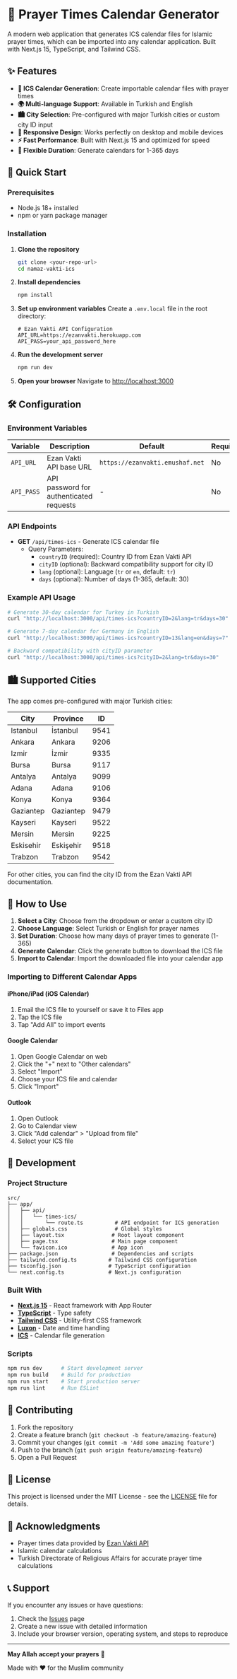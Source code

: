 # 🕌 Prayer Times Calendar Generator

A modern web application that generates ICS calendar files for Islamic prayer times, which can be imported into any calendar application. Built with Next.js 15, TypeScript, and Tailwind CSS.

## ✨ Features

- **📅 ICS Calendar Generation**: Create importable calendar files with prayer times
- **🌍 Multi-language Support**: Available in Turkish and English
- **🏙️ City Selection**: Pre-configured with major Turkish cities or custom city ID input
- **📱 Responsive Design**: Works perfectly on desktop and mobile devices
- **⚡ Fast Performance**: Built with Next.js 15 and optimized for speed
- **📆 Flexible Duration**: Generate calendars for 1-365 days

## 🚀 Quick Start

### Prerequisites

- Node.js 18+ installed
- npm or yarn package manager

### Installation

1. **Clone the repository**
   ```bash
   git clone <your-repo-url>
   cd namaz-vakti-ics
   ```

2. **Install dependencies**
   ```bash
   npm install
   ```

3. **Set up environment variables**
   Create a `.env.local` file in the root directory:
   ```env
   # Ezan Vakti API Configuration
   API_URL=https://ezanvakti.herokuapp.com
   API_PASS=your_api_password_here
   ```

4. **Run the development server**
   ```bash
   npm run dev
   ```

5. **Open your browser**
   Navigate to [http://localhost:3000](http://localhost:3000)

## 🛠️ Configuration

### Environment Variables

| Variable | Description | Default | Required |
|----------|-------------|---------|----------|
| `API_URL` | Ezan Vakti API base URL | `https://ezanvakti.emushaf.net` | No |
| `API_PASS` | API password for authenticated requests | - | No |

### API Endpoints

- **GET** `/api/times-ics` - Generate ICS calendar file
  - Query Parameters:
    - `countryID` (required): Country ID from Ezan Vakti API
    - `cityID` (optional): Backward compatibility support for city ID
    - `lang` (optional): Language (`tr` or `en`, default: `tr`)
    - `days` (optional): Number of days (1-365, default: 30)

### Example API Usage

```bash
# Generate 30-day calendar for Turkey in Turkish
curl "http://localhost:3000/api/times-ics?countryID=2&lang=tr&days=30"

# Generate 7-day calendar for Germany in English
curl "http://localhost:3000/api/times-ics?countryID=13&lang=en&days=7"

# Backward compatibility with cityID parameter
curl "http://localhost:3000/api/times-ics?cityID=2&lang=tr&days=30"
```

## 🏙️ Supported Cities

The app comes pre-configured with major Turkish cities:

| City | Province | ID |
|------|----------|-----|
| Istanbul | İstanbul | 9541 |
| Ankara | Ankara | 9206 |
| Izmir | İzmir | 9335 |
| Bursa | Bursa | 9117 |
| Antalya | Antalya | 9099 |
| Adana | Adana | 9106 |
| Konya | Konya | 9364 |
| Gaziantep | Gaziantep | 9479 |
| Kayseri | Kayseri | 9522 |
| Mersin | Mersin | 9225 |
| Eskisehir | Eskişehir | 9518 |
| Trabzon | Trabzon | 9542 |

For other cities, you can find the city ID from the Ezan Vakti API documentation.

## 📱 How to Use

1. **Select a City**: Choose from the dropdown or enter a custom city ID
2. **Choose Language**: Select Turkish or English for prayer names
3. **Set Duration**: Choose how many days of prayer times to generate (1-365)
4. **Generate Calendar**: Click the generate button to download the ICS file
5. **Import to Calendar**: Import the downloaded file into your calendar app

### Importing to Different Calendar Apps

#### iPhone/iPad (iOS Calendar)
1. Email the ICS file to yourself or save it to Files app
2. Tap the ICS file
3. Tap "Add All" to import events

#### Google Calendar
1. Open Google Calendar on web
2. Click the "+" next to "Other calendars"
3. Select "Import"
4. Choose your ICS file and calendar
5. Click "Import"

#### Outlook
1. Open Outlook
2. Go to Calendar view
3. Click "Add calendar" > "Upload from file"
4. Select your ICS file

## 🔧 Development

### Project Structure

```
src/
├── app/
│   ├── api/
│   │   └── times-ics/
│   │       └── route.ts          # API endpoint for ICS generation
│   ├── globals.css               # Global styles
│   ├── layout.tsx               # Root layout component
│   ├── page.tsx                 # Main page component
│   └── favicon.ico              # App icon
├── package.json                 # Dependencies and scripts
├── tailwind.config.ts          # Tailwind CSS configuration
├── tsconfig.json               # TypeScript configuration
└── next.config.ts              # Next.js configuration
```

### Built With

- **[Next.js 15](https://nextjs.org/)** - React framework with App Router
- **[TypeScript](https://www.typescriptlang.org/)** - Type safety
- **[Tailwind CSS](https://tailwindcss.com/)** - Utility-first CSS framework
- **[Luxon](https://moment.github.io/luxon/)** - Date and time handling
- **[ICS](https://www.npmjs.com/package/ics)** - Calendar file generation

### Scripts

```bash
npm run dev      # Start development server
npm run build    # Build for production
npm run start    # Start production server
npm run lint     # Run ESLint
```

## 🤝 Contributing

1. Fork the repository
2. Create a feature branch (`git checkout -b feature/amazing-feature`)
3. Commit your changes (`git commit -m 'Add some amazing feature'`)
4. Push to the branch (`git push origin feature/amazing-feature`)
5. Open a Pull Request

## 📝 License

This project is licensed under the MIT License - see the [LICENSE](LICENSE) file for details.

## 🙏 Acknowledgments

- Prayer times data provided by [Ezan Vakti API](https://ezanvakti.herokuapp.com)
- Islamic calendar calculations
- Turkish Directorate of Religious Affairs for accurate prayer time calculations

## 📞 Support

If you encounter any issues or have questions:

1. Check the [Issues](https://github.com/your-username/namaz-vakti-ics/issues) page
2. Create a new issue with detailed information
3. Include your browser version, operating system, and steps to reproduce

---

**May Allah accept your prayers** 🤲

Made with ❤️ for the Muslim community
